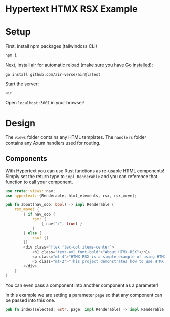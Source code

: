 # Hypertext HTMX RSX Example 
# Setup
First, install npm packages (tailwindcss CLI)
```bash
npm i
```
Next, install [air](https://github.com/air-verse/air) for automatic reload (make sure you have [Go installed](https://go.dev/doc/install)):
```
go install github.com/air-verse/air@latest
```
Start the server:
```bash
air
```
Open `localhost:3001` in your browser!
# Design
The `views` folder contains any HTML templates.
The `handlers` folder contains any Axum handlers used for routing.
## Components
With Hypertext you can use Rust functions as re-usable HTML components!  Simply set the return type to `impl Renderable` and you can 
reference that function to call your component.
```rust
use crate::views::nav;
use hypertext::{Renderable, html_elements, rsx, rsx_move};

pub fn about(nav_oob: bool) -> impl Renderable {
    rsx_move! {
        { if nav_oob {
            rsx! {
                { nav("/", true) }
            }
        } else {
            rsx! {}
        }}
        <div class="flex flex-col items-center">
            <h1 class="text-4xl font-bold">"About HTMX-RSX"</h1>
            <p class="mt-4">"HTMX-RSX is a simple example of using HTMX with RSX."</p>
            <p class="mt-2">"This project demonstrates how to use HTMX for dynamic content loading in a Rust web application."</p>
        </div>
    }
}
```
You can even pass a component into another component as a parameter!

In this example we are setting a parameter `page` so that any component can be passed into this one.
```rust
pub fn index(selected: &str, page: impl Renderable) -> impl Renderable {

```
